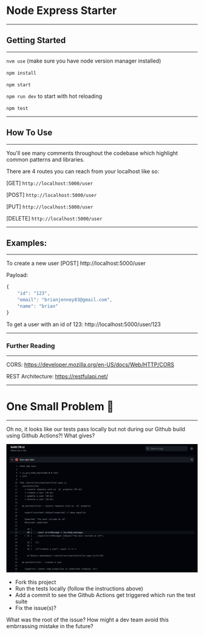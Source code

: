 # Node Express Starter

---

## Getting Started

---

`nvm use` (make sure you have node version manager installed)

`npm install`

`npm start`

`npm run dev` to start with hot reloading

`npm test`

---

## How To Use

---

You'll see many comments throughout the codebase which highlight common patterns and libraries.

There are 4 routes you can reach from your localhost like so:

[GET] `http://localhost:5000/user`

[POST] `http://localhost:5000/user`

[PUT] `http://localhost:5000/user`

[DELETE] `http://localhost:5000/user`

---

## Examples:

---

To create a new user
[POST] http://localhost:5000/user

Payload:

```js
{
    "id": "123",
    "email": "brianjenney83@gmail.com",
    "name": "brian"
}
```

To get a user with an id of 123:
http://localhost:5000/user/123

---

### Further Reading

---

CORS: https://developer.mozilla.org/en-US/docs/Web/HTTP/CORS

REST Architecture: https://restfulapi.net/

---

# One Small Problem 🤏

---

Oh no, it looks like our tests pass locally but not during our Github build using Github Actions?! What gives?

<img src="./failed_pipeline.png"/>

- Fork this project
- Run the tests locally (follow the instructions above)
- Add a commit to see the Github Actions get triggered which run the test suite
- Fix the issue(s)?

What was the root of the issue? How might a dev team avoid this embrrassing mistake in the future?
